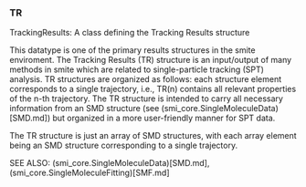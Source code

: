 ### TR

TrackingResults: A class defining the Tracking Results structure

This datatype is one of the primary results structures in the smite
enviroment. The Tracking Results (TR) structure is an input/output of
many methods in smite which are related to single-particle tracking
(SPT) analysis.  TR structures are organized as follows: each
structure element corresponds to a single trajectory, i.e., TR(n)
contains all relevant properties of the n-th trajectory. The TR
structure is intended to carry all necessary information from an SMD
structure (see (smi_core.SingleMoleculeData)[SMD.md]) but organized
in a more user-friendly manner for SPT data.

The TR structure is just an array of SMD structures, with each array
element being an SMD structure corresponding to a single trajectory.

SEE ALSO:
  (smi_core.SingleMoleculeData)[SMD.md],
  (smi_core.SingleMoleculeFitting)[SMF.md]
